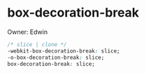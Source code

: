 # box-decoration-break

Owner: Edwin

```css
/* slice | clone */
-webkit-box-decoration-break: slice;
-o-box-decoration-break: slice;
box-decoration-break: slice;
```